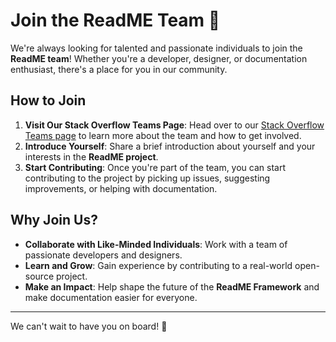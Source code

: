 # Join the ReadME Team 👥

We're always looking for talented and passionate individuals to join the **ReadME team**! Whether you're a developer, designer, or documentation enthusiast, there's a place for you in our community.

## How to Join

1. **Visit Our Stack Overflow Teams Page**: Head over to our [Stack Overflow Teams page](https://stackoverflowteams.com/c/readme) to learn more about the team and how to get involved.
2. **Introduce Yourself**: Share a brief introduction about yourself and your interests in the **ReadME project**.
3. **Start Contributing**: Once you're part of the team, you can start contributing to the project by picking up issues, suggesting improvements, or helping with documentation.

## Why Join Us?

- **Collaborate with Like-Minded Individuals**: Work with a team of passionate developers and designers.
- **Learn and Grow**: Gain experience by contributing to a real-world open-source project.
- **Make an Impact**: Help shape the future of the **ReadME Framework** and make documentation easier for everyone.

---

We can't wait to have you on board! 🚀